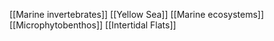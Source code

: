 [[Marine invertebrates]]
[[Yellow Sea]]
[[Marine ecosystems]]
[[Microphytobenthos]]
[[Intertidal Flats]]

